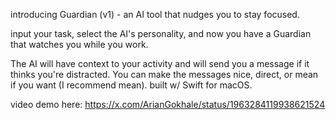 introducing Guardian (v1) - an AI tool that nudges you to stay focused. 

input your task, select the AI's personality, and now you have a Guardian that watches you while you work.

The AI will have context to your activity and will send you a message if it thinks you're distracted. You can make the messages nice, direct, or mean if you want (I recommend mean).
built w/ Swift for macOS.

video demo here: https://x.com/ArianGokhale/status/1963284119938621524
